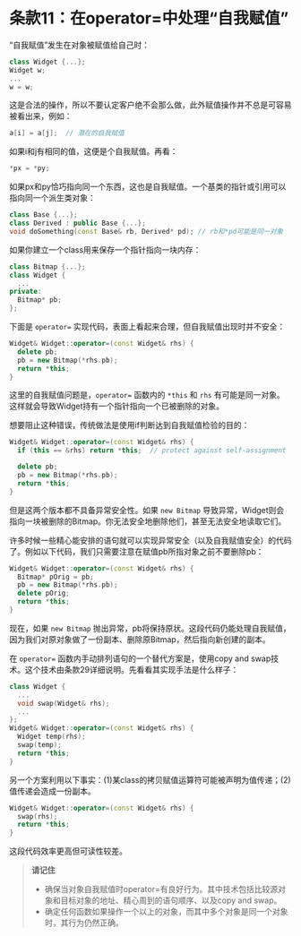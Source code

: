 # 条款11：在operator=中处理“自我赋值”

“自我赋值”发生在对象被赋值给自己时：

```cpp
class Widget {...};
Widget w;
...
w = w;
```

这是合法的操作，所以不要认定客户绝不会那么做，此外赋值操作并不总是可容易被看出来，例如：

```cpp
a[i] = a[j];  // 潜在的自我赋值
```

如果i和j有相同的值，这便是个自我赋值。再看：

```cpp
*px = *py;
```

如果px和py恰巧指向同一个东西，这也是自我赋值。一个基类的指针或引用可以指向同一个派生类对象：

```cpp
class Base {...};
class Derived : public Base {...};
void doSomething(const Base& rb, Derived* pd); // rb和*pd可能是同一对象
```

如果你建立一个class用来保存一个指针指向一块内存：

```cpp
class Bitmap {...};
class Widget {
  ...
private:
  Bitmap* pb;
};
```

下面是 `operator=` 实现代码，表面上看起来合理，但自我赋值出现时并不安全：

```cpp
Widget& Widget::operator=(const Widget& rhs) { 
  delete pb;
  pb = new Bitmap(*rhs.pb);
  return *this;
}
```

这里的自我赋值问题是，`operator=` 函数内的 `*this` 和 `rhs` 有可能是同一对象。这样就会导致Widget持有一个指针指向一个已被删除的对象。

想要阻止这种错误，传统做法是使用if判断达到自我赋值检验的目的：

```cpp
Widget& Widget::operator=(const Widget& rhs) {
  if (this == &rhs) return *this;  // protect against self-assignment

  delete pb;
  pb = new Bitmap(*rhs.pb);
  return *this;
}
```

但是这两个版本都不具备异常安全性。如果 `new Bitmap` 导致异常，Widget则会指向一块被删除的Bitmap。你无法安全地删除他们，甚至无法安全地读取它们。

许多时候一些精心能安排的语句就可以实现异常安全（以及自我赋值安全）的代码了。例如以下代码，我们只需要注意在赋值pb所指对象之前不要删除pb：

```cpp
Widget& Widget::operator=(const Widget& rhs) {
  Bitmap* pOrig = pb;
  pb = new Bitmap(*rhs.pb);
  delete pOrig;
  return *this;
}
```

现在，如果 `new Bitmap` 抛出异常，pb将保持原状。这段代码仍能处理自我赋值，因为我们对原对象做了一份副本、删除原Bitmap，然后指向新创建的副本。

在 `operator=` 函数内手动排列语句的一个替代方案是，使用copy and swap技术。这个技术由条款29详细说明。先看看其实现手法是什么样子：

```cpp
class Widget {
  ...
  void swap(Widget& rhs);
  ...
};
Widget& Widget::operator=(const Widget& rhs) {
  Widget temp(rhs);
  swap(temp);
  return *this;
}
```

另一个方案利用以下事实：(1)某class的拷贝赋值运算符可能被声明为值传递；(2)值传递会造成一份副本。

```cpp
Widget& Widget::operator=(const Widget& rhs) {
  swap(rhs);
  return *this;
}
```

这段代码效率更高但可读性较差。

> **请记住**
>
> - 确保当对象自我赋值时operator=有良好行为。其中技术包括比较源对象和目标对象的地址、精心周到的语句顺序、以及copy and swap。
> - 确定任何函数如果操作一个以上的对象，而其中多个对象是同一个对象时，其行为仍然正确。 